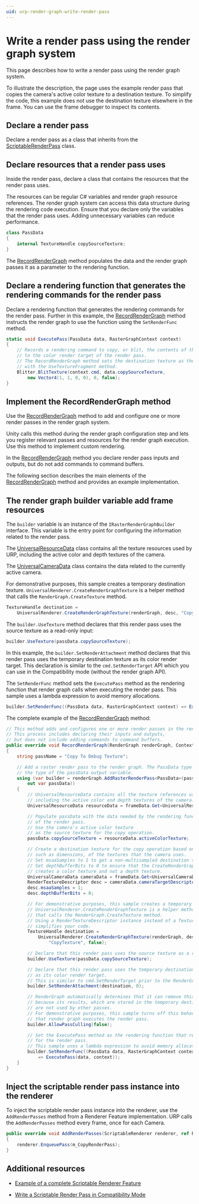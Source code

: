 ```yaml
---
uid: urp-render-graph-write-render-pass
---
```

# Write a render pass using the render graph system

This page describes how to write a render pass using the render graph system.

To illustrate the description, the page uses the example render pass that copies the camera's active color texture to a destination texture. To simplify the code, this example does not use the destination texture elsewhere in the frame. You can use the frame debugger to inspect its contents.

## Declare a render pass

Declare a render pass as a class that inherits from the [ScriptableRenderPass](xref:UnityEngine.Rendering.Universal.ScriptableRenderPass) class.

## Declare resources that a render pass uses

Inside the render pass, declare a class that contains the resources that the render pass uses.

The resources can be regular C# variables and render graph resource references. The render graph system can access this data structure during the rendering code execution. Ensure that you declare only the variables that the render pass uses. Adding unnecessary variables can reduce performance.

```C#
class PassData
{
    internal TextureHandle copySourceTexture;
}
```

The [RecordRenderGraph](xref:UnityEngine.Rendering.Universal.RenderObjectsPass.RecordRenderGraph*) method populates the data and the render graph passes it as a parameter to the rendering function.

## Declare a rendering function that generates the rendering commands for the render pass

Declare a rendering function that generates the rendering commands for the render pass. Further in this example, the [RecordRenderGraph](xref:UnityEngine.Rendering.Universal.RenderObjectsPass.RecordRenderGraph*) method instructs the render graph to use the function using the `SetRenderFunc` method.

```C#
static void ExecutePass(PassData data, RasterGraphContext context)
{
    // Records a rendering command to copy, or blit, the contents of the source texture
    // to the color render target of the render pass.
    // The RecordRenderGraph method sets the destination texture as the render target
    // with the UseTextureFragment method.
    Blitter.BlitTexture(context.cmd, data.copySourceTexture,
        new Vector4(1, 1, 0, 0), 0, false);
}
```

## <a name="recordrendergraph"></a>Implement the RecordRenderGraph method

Use the [RecordRenderGraph](xref:UnityEngine.Rendering.Universal.RenderObjectsPass.RecordRenderGraph*) method to add and configure one or more render passes in the render graph system. 

Unity calls this method during the render graph configuration step and lets you register relevant passes and resources for the render graph execution. Use this method to implement custom rendering.

In the [RecordRenderGraph](xref:UnityEngine.Rendering.Universal.RenderObjectsPass.RecordRenderGraph*) method you declare render pass inputs and outputs, but do not add commands to command buffers.

The following section describes the main elements of the [RecordRenderGraph](xref:UnityEngine.Rendering.Universal.RenderObjectsPass.RecordRenderGraph*) method and provides an example implementation.

## The render graph builder variable add frame resources

The `builder` variable is an instance of the `IRasterRenderGraphBuilder` interface. This variable is the entry point for configuring the information related to the render pass.

The [UniversalResourceData](xref:UnityEngine.Rendering.Universal.UniversalResourceData) class contains all the texture resources used by URP, including the active color and depth textures of the camera.

The [UniversalCameraData](xref:UnityEngine.Rendering.Universal.UniversalCameraData) class contains the data related to the currently active camera.

For demonstrative purposes, this sample creates a temporary destination texture. `UniversalRenderer.CreateRenderGraphTexture` is a helper method that calls the `RenderGraph.CreateTexture` method.

```C#
TextureHandle destination =
    UniversalRenderer.CreateRenderGraphTexture(renderGraph, desc, "CopyTexture", false);
```

The `builder.UseTexture` method declares that this render pass uses the source texture as a read-only input:

```C#
builder.UseTexture(passData.copySourceTexture);
```

In this example, the `builder.SetRenderAttachment` method declares that this render pass uses the temporary destination texture as its color render target. This declaration is similar to the `cmd.SetRenderTarget` API which you can use in the Compatibility mode (without the render graph API).

The `SetRenderFunc` method sets the `ExecutePass` method as the rendering function that render graph calls when executing the render pass. This sample uses a lambda expression to avoid memory allocations.

```C#
builder.SetRenderFunc((PassData data, RasterGraphContext context) => ExecutePass(data, context));
```

The complete example of the [RecordRenderGraph](xref:UnityEngine.Rendering.Universal.RenderObjectsPass.RecordRenderGraph*) method:

```C#
// This method adds and configures one or more render passes in the render graph.
// This process includes declaring their inputs and outputs,
// but does not include adding commands to command buffers.
public override void RecordRenderGraph(RenderGraph renderGraph, ContextContainer frameData)
{
    string passName = "Copy To Debug Texture";

    // Add a raster render pass to the render graph. The PassData type parameter determines
    // the type of the passData output variable.
    using (var builder = renderGraph.AddRasterRenderPass<PassData>(passName,
        out var passData))
    {
        // UniversalResourceData contains all the texture references used by URP,
        // including the active color and depth textures of the camera.
        UniversalResourceData resourceData = frameData.Get<UniversalResourceData>();

        // Populate passData with the data needed by the rendering function
        // of the render pass.
        // Use the camera's active color texture
        // as the source texture for the copy operation.
        passData.copySourceTexture = resourceData.activeColorTexture;

        // Create a destination texture for the copy operation based on the settings,
        // such as dimensions, of the textures that the camera uses.
        // Set msaaSamples to 1 to get a non-multisampled destination texture.
        // Set depthBufferBits to 0 to ensure that the CreateRenderGraphTexture method
        // creates a color texture and not a depth texture.
        UniversalCameraData cameraData = frameData.Get<UniversalCameraData>();
        RenderTextureDescriptor desc = cameraData.cameraTargetDescriptor;
        desc.msaaSamples = 1;
        desc.depthBufferBits = 0;

        // For demonstrative purposes, this sample creates a temporary destination texture.
        // UniversalRenderer.CreateRenderGraphTexture is a helper method
        // that calls the RenderGraph.CreateTexture method.
        // Using a RenderTextureDescriptor instance instead of a TextureDesc instance
        // simplifies your code.
        TextureHandle destination =
            UniversalRenderer.CreateRenderGraphTexture(renderGraph, desc,
                "CopyTexture", false);

        // Declare that this render pass uses the source texture as a read-only input.
        builder.UseTexture(passData.copySourceTexture);

        // Declare that this render pass uses the temporary destination texture
        // as its color render target.
        // This is similar to cmd.SetRenderTarget prior to the RenderGraph API.
        builder.SetRenderAttachment(destination, 0);

        // RenderGraph automatically determines that it can remove this render pass
        // because its results, which are stored in the temporary destination texture,
        // are not used by other passes.
        // For demonstrative purposes, this sample turns off this behavior to make sure
        // that render graph executes the render pass. 
        builder.AllowPassCulling(false);

        // Set the ExecutePass method as the rendering function that render graph calls
        // for the render pass. 
        // This sample uses a lambda expression to avoid memory allocations.
        builder.SetRenderFunc((PassData data, RasterGraphContext context)
            => ExecutePass(data, context));
    }
}
```

## Inject the scriptable render pass instance into the renderer

To inject the scriptable render pass instance into the renderer, use the `AddRenderPasses` method from a Renderer Feature implementation. URP calls the `AddRenderPasses` method every frame, once for each Camera.

```C#
public override void AddRenderPasses(ScriptableRenderer renderer, ref RenderingData renderingData)
{
    renderer.EnqueuePass(m_CopyRenderPass);
}
```

## Additional resources

* [Example of a complete Scriptable Renderer Feature](renderer-features/create-custom-renderer-feature.md)

* [Write a Scriptable Render Pass in Compatibility Mode](renderer-features/write-a-scriptable-render-pass.md)